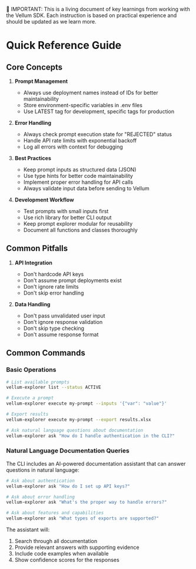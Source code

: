 🚨 IMPORTANT: This is a living document of key learnings from working with the Vellum SDK. Each instruction is based on practical experience and should be updated as we learn more.

# Quick Reference Guide

## Core Concepts

1. **Prompt Management**
   - Always use deployment names instead of IDs for better maintainability
   - Store environment-specific variables in .env files
   - Use LATEST tag for development, specific tags for production

2. **Error Handling**
   - Always check prompt execution state for "REJECTED" status
   - Handle API rate limits with exponential backoff
   - Log all errors with context for debugging

3. **Best Practices**
   - Keep prompt inputs as structured data (JSON)
   - Use type hints for better code maintainability
   - Implement proper error handling for API calls
   - Always validate input data before sending to Vellum

4. **Development Workflow**
   - Test prompts with small inputs first
   - Use rich library for better CLI output
   - Keep prompt explorer modular for reusability
   - Document all functions and classes thoroughly

## Common Pitfalls

1. **API Integration**
   - Don't hardcode API keys
   - Don't assume prompt deployments exist
   - Don't ignore rate limits
   - Don't skip error handling

2. **Data Handling**
   - Don't pass unvalidated user input
   - Don't ignore response validation
   - Don't skip type checking
   - Don't assume response format

## Common Commands

### Basic Operations
```bash
# List available prompts
vellum-explorer list --status ACTIVE

# Execute a prompt
vellum-explorer execute my-prompt --inputs '{"var": "value"}'

# Export results
vellum-explorer execute my-prompt --export results.xlsx

# Ask natural language questions about documentation
vellum-explorer ask "How do I handle authentication in the CLI?"
```

### Natural Language Documentation Queries

The CLI includes an AI-powered documentation assistant that can answer questions in natural language:

```bash
# Ask about authentication
vellum-explorer ask "How do I set up API keys?"

# Ask about error handling
vellum-explorer ask "What's the proper way to handle errors?"

# Ask about features and capabilities
vellum-explorer ask "What types of exports are supported?"
```

The assistant will:
1. Search through all documentation
2. Provide relevant answers with supporting evidence
3. Include code examples when available
4. Show confidence scores for the responses
``` 